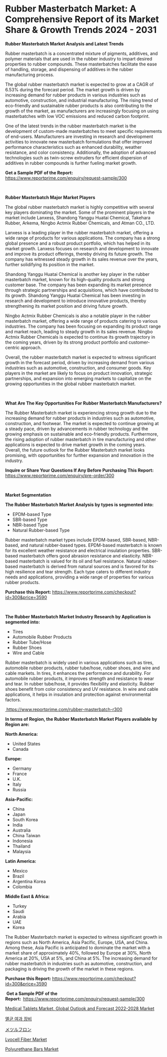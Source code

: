 <p><h1>Rubber Masterbatch Market: A Comprehensive Report of its Market Share & Growth Trends 2024 - 2031</h1></p><p><strong>Rubber Masterbatch Market Analysis and Latest Trends</strong></p>
<p><p>Rubber masterbatch is a concentrated mixture of pigments, additives, and polymer materials that are used in the rubber industry to impart desired properties to rubber compounds. These masterbatches facilitate the ease of handling, storage, and dispensing of additives in the rubber manufacturing process.</p><p>The global rubber masterbatch market is expected to grow at a CAGR of 6.53% during the forecast period. The market growth is driven by increasing demand for rubber products in various industries such as automotive, construction, and industrial manufacturing. The rising trend of eco-friendly and sustainable rubber products is also contributing to the growth of the market, as manufacturers are increasingly focusing on using masterbatches with low VOC emissions and reduced carbon footprint.</p><p>One of the latest trends in the rubber masterbatch market is the development of custom-made masterbatches to meet specific requirements of end-users. Manufacturers are investing in research and development activities to innovate new masterbatch formulations that offer improved performance characteristics such as enhanced durability, weather resistance, and color consistency. Additionally, the adoption of advanced technologies such as twin-screw extruders for efficient dispersion of additives in rubber compounds is further fueling market growth.</p></p>
<p><strong>Get a Sample PDF of the Report:&nbsp;</strong> <a href="https://www.reportprime.com/enquiry/request-sample/300">https://www.reportprime.com/enquiry/request-sample/300</a></p>
<p>&nbsp;</p>
<p><strong>Rubber Masterbatch Major Market Players</strong></p>
<p><p>The global rubber masterbatch market is highly competitive with several key players dominating the market. Some of the prominent players in the market include Lanxess, Shandong Yanggu Huatai Chemical, Takehara Rubber, Arkema, Ningbo Actmix Rubber Chemicals, and Atman CO., LTD.</p><p>Lanxess is a leading player in the rubber masterbatch market, offering a wide range of products for various applications. The company has a strong global presence and a robust product portfolio, which has helped in its market growth. Lanxess focuses on research and development to innovate and improve its product offerings, thereby driving its future growth. The company has witnessed steady growth in its sales revenue over the years, further solidifying its position in the market.</p><p>Shandong Yanggu Huatai Chemical is another key player in the rubber masterbatch market, known for its high-quality products and strong customer base. The company has been expanding its market presence through strategic partnerships and acquisitions, which have contributed to its growth. Shandong Yanggu Huatai Chemical has been investing in research and development to introduce innovative products, thereby strengthening its market position and driving future growth.</p><p>Ningbo Actmix Rubber Chemicals is also a notable player in the rubber masterbatch market, offering a wide range of products catering to various industries. The company has been focusing on expanding its product range and market reach, leading to steady growth in its sales revenue. Ningbo Actmix Rubber Chemicals is expected to continue its growth trajectory in the coming years, driven by its strong product portfolio and customer-centric approach.</p><p>Overall, the rubber masterbatch market is expected to witness significant growth in the forecast period, driven by increasing demand from various industries such as automotive, construction, and consumer goods. Key players in the market are likely to focus on product innovation, strategic partnerships, and expansion into emerging markets to capitalize on the growing opportunities in the global rubber masterbatch market.</p></p>
<p>&nbsp;</p>
<p><strong>What Are The Key Opportunities For Rubber Masterbatch Manufacturers?</strong></p>
<p><p>The Rubber Masterbatch market is experiencing strong growth due to the increasing demand for rubber products in industries such as automotive, construction, and footwear. The market is expected to continue growing at a steady pace, driven by advancements in rubber technology and the growing emphasis on sustainable and eco-friendly products. Furthermore, the rising adoption of rubber masterbatch in tire manufacturing and other applications is expected to drive market growth in the coming years. Overall, the future outlook for the Rubber Masterbatch market looks promising, with opportunities for further expansion and innovation in the industry.</p></p>
<p><strong>Inquire or Share Your Questions If Any Before Purchasing This Report:</strong> <a href="https://www.reportprime.com/enquiry/pre-order/300">https://www.reportprime.com/enquiry/pre-order/300</a></p>
<p>&nbsp;</p>
<p><strong>Market Segmentation</strong></p>
<p><strong>The Rubber Masterbatch Market Analysis by types is segmented into:</strong></p>
<p><ul><li>EPDM-based Type</li><li>SBR-based Type</li><li>NBR-based Type</li><li>Natural Rubber-based Type</li></ul></p>
<p><p>Rubber masterbatch market types include EPDM-based, SBR-based, NBR-based, and natural rubber-based types. EPDM-based masterbatch is known for its excellent weather resistance and electrical insulation properties. SBR-based masterbatch offers good abrasion resistance and elasticity. NBR-based masterbatch is valued for its oil and fuel resistance. Natural rubber-based masterbatch is derived from natural sources and is favored for its high resilience and tear strength. Each type caters to different industry needs and applications, providing a wide range of properties for various rubber products.</p></p>
<p><strong>Purchase this Report:&nbsp;</strong><a href="https://www.reportprime.com/checkout?id=300&price=3590">https://www.reportprime.com/checkout?id=300&price=3590</a></p>
<p>&nbsp;</p>
<p><strong>The Rubber Masterbatch Market Industry Research by Application is segmented into:</strong></p>
<p><ul><li>Tires</li><li>Automobile Rubber Products</li><li>Rubber Tube/Hose</li><li>Rubber Shoes</li><li>Wire and Cable</li></ul></p>
<p><p>Rubber masterbatch is widely used in various applications such as tires, automobile rubber products, rubber tube/hose, rubber shoes, and wire and cable markets. In tires, it enhances the performance and durability. For automobile rubber products, it improves strength and resistance to wear and tear. In rubber tube/hose, it provides flexibility and elasticity. Rubber shoes benefit from color consistency and UV resistance. In wire and cable applications, it helps in insulation and protection against environmental factors.</p></p>
<p><a href="https://www.reportprime.com/rubber-masterbatch-r300">&nbsp;https://www.reportprime.com/rubber-masterbatch-r300</a></p>
<p><strong>In terms of Region, the Rubber Masterbatch Market Players available by Region are:</strong></p>
<p>
    <p> <strong> North America: </strong>
        <ul>
            <li>United States</li>
            <li>Canada</li>
        </ul>
        </p> 
    <p> <strong> Europe: </strong>
        <ul>
            <li>Germany</li>
            <li>France</li>
            <li>U.K.</li>
            <li>Italy</li>
            <li>Russia</li>
        </ul>
        </p> 
    <p> <strong> Asia-Pacific: </strong>
        <ul>
            <li>China</li>
            <li>Japan</li>
            <li>South Korea</li>
            <li>India</li>
            <li>Australia</li>
            <li>China Taiwan</li>
            <li>Indonesia</li>
            <li>Thailand</li>
            <li>Malaysia</li>
        </ul>
        </p> 
    <p> <strong> Latin America: </strong>
        <ul>
            <li>Mexico</li>
            <li>Brazil</li>
            <li>Argentina Korea</li>
            <li>Colombia</li>
        </ul>
        </p> 
    <p> <strong> Middle East & Africa: </strong>
        <ul>
            <li>Turkey</li>
            <li>Saudi</li>
            <li>Arabia</li>
            <li>UAE</li>
            <li>Korea</li>
        </ul>
    </p>
    </p>
<p><p>The Rubber Masterbatch market is expected to witness significant growth in regions such as North America, Asia Pacific, Europe, USA, and China. Among these, Asia Pacific is anticipated to dominate the market with a market share of approximately 40%, followed by Europe at 30%, North America at 20%, USA at 5%, and China at 5%. The increasing demand for rubber masterbatch in industries such as automotive, construction, and packaging is driving the growth of the market in these regions.</p></p>
<p><strong>Purchase this Report: </strong><a href="https://www.reportprime.com/checkout?id=300&price=3590">https://www.reportprime.com/checkout?id=300&price=3590</a></p>
<p>&nbsp;<strong>Get a Sample PDF of the Report:&nbsp;&nbsp;</strong><a href="https://www.reportprime.com/enquiry/request-sample/300">https://www.reportprime.com/enquiry/request-sample/300</a></p>
<p><strong></strong></p>
<p><p><a href="https://medium.com/@sam.gray5456/medical-tablets-market-global-outlook-and-forecast-2022-2028-market-a-global-and-regional-b6956fe8d97b">Medical Tablets Market, Global Outlook and Forecast 2022-2028 Market</a></p><p><a href="https://medium.com/@chickenlegs8687/%EB%A9%B8%EA%B7%A0-%EC%97%AC%EA%B3%BC-%EC%9E%A5%EB%B9%84-%EC%82%B0%EC%97%85-%EB%B6%84%EC%84%9D-%EB%B3%B4%EA%B3%A0%EC%84%9C-%EC%9D%91%EC%9A%A9-%EC%A7%80%EC%97%AD-%EA%B2%BD%EC%9F%81-%EC%A0%84%EB%9E%B5%EB%B3%84-%EC%8B%9C%EC%9E%A5-%EA%B7%9C%EB%AA%A8-%EC%A0%90%EC%9C%A0%EC%9C%A8-%ED%8A%B8%EB%A0%8C%EB%93%9C-2024-2031-23f4d8102481">멸균 여과 장비</a></p><p><a href="https://medium.com/@alexsania91/%E3%83%A1%E3%83%84%E3%83%AB%E3%83%95%E3%83%AD%E3%83%B3%E5%B8%82%E5%A0%B4-%E3%82%B0%E3%83%AD%E3%83%BC%E3%83%90%E3%83%AB%E3%81%A8%E5%9C%B0%E5%9F%9F%E5%88%86%E6%9E%90-%E3%82%A8%E3%83%B3%E3%83%89%E3%83%A6%E3%83%BC%E3%82%B6%E3%83%BC-%E8%A3%BD%E5%93%81-%E5%9C%B0%E5%9F%9F%E3%81%AB%E7%84%A6%E7%82%B9%E3%82%92%E5%BD%93%E3%81%A6%E3%81%9F%E5%88%86%E6%9E%90%E3%81%A8%E4%BA%88%E6%B8%AC-2024%E5%B9%B4-2031%E5%B9%B4-54af82870701">メツルフロン</a></p><p><a href="https://github.com/gulaimolin/Market-Research-Report-List-5/blob/main/lyocell-fiber-market.md">Lyocell Fiber Market</a></p><p><a href="https://www.linkedin.com/pulse/polyurethane-bars-market-investigation-amp-industry-evolution-zsefc">Polyurethane Bars Market</a></p></p>